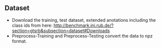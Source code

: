 ## Dataset 

- Download the training, test dataset, extended anotations including the class ids from here: http://benchmark.ini.rub.de/?section=gtsrb&subsection=dataset#Downloads
- Preprocess-Training and Preprocess-Testing convert the data to npz format.
